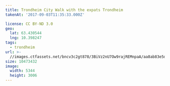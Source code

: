 ```yaml
---
title: Trondheim City Walk with the expats Trondheim
takenAt: '2017-09-03T11:35:33.000Z'

license: CC BY-ND 3.0
geo:
  lat: 63.430544
  lng: 10.398247
tags:
  - trondheim
url: >-
  //images.ctfassets.net/bncv3c2gt878/3BiVz2nU7Ow9rajREMnpaA/aa8ab83e5d127d2a88ece10bee45d7be/trondheim-city-walk-with-the-expats-trondheim_36837582982_o
size: 10473432
image:
  width: 5344
  height: 3006
---
```

